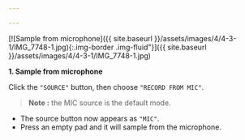 ```yaml
---

---
```


[![Sample from microphone]({{ site.baseurl }}/assets/images/4/4-3-1/IMG_7748-1.jpg){:.img-border .img-fluid"}]({{
site.baseurl }}/assets/images/4/4-3-1/IMG_7748-1.jpg)

**1. Sample from microphone**

Click the `"SOURCE"` button, then choose `"RECORD FROM MIC"`.

> **Note :** the MIC source is the default mode.

- The source button now appears as `"MIC"`.
- Press an empty pad and it will sample from the microphone.
